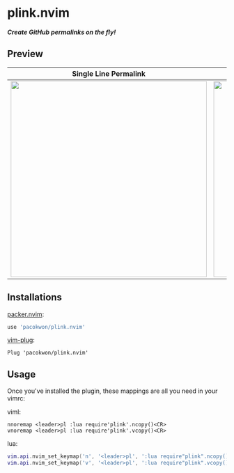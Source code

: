 # plink.nvim
***Create GitHub permalinks on the fly!***


## Preview

| Single Line Permalink                                                                                 | Multi-line Permalink                                                                                  |
| ---                                                                                                   | -----------                                                                                           |
| <img src="https://raw.githubusercontent.com/pacokwon/media/main/plink.nvim/ncopy.gif" width="450em"/> | <img src="https://raw.githubusercontent.com/pacokwon/media/main/plink.nvim/vcopy.gif" width="450em"/> |

## Installations

[packer.nvim](https://github.com/wbthomason/packer.nvim):
```lua
use 'pacokwon/plink.nvim'
```

[vim-plug](https://github.com/junegunn/vim-plug):
```vim
Plug 'pacokwon/plink.nvim'
```

## Usage

Once you've installed the plugin, these mappings are all you need in your vimrc:

viml:
```viml
nnoremap <leader>pl :lua require'plink'.ncopy()<CR>
vnoremap <leader>pl :lua require'plink'.vcopy()<CR>
```

lua:
```lua
vim.api.nvim_set_keymap('n', '<leader>pl', ':lua require"plink".ncopy()<CR>', { noremap = true })
vim.api.nvim_set_keymap('v', '<leader>pl', ':lua require"plink".vcopy()<CR>', { noremap = true })
```
